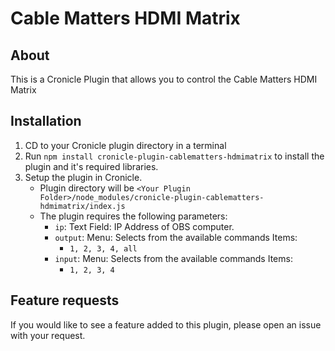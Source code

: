 # Cable Matters HDMI Matrix
## About
This is a Cronicle Plugin that allows you to control the Cable Matters HDMI Matrix

## Installation
1. CD to your Cronicle plugin directory in a terminal
2. Run `npm install cronicle-plugin-cablematters-hdmimatrix` to install the plugin and it's required libraries.
3. Setup the plugin in Cronicle.
   * Plugin directory will be `<Your Plugin Folder>/node_modules/cronicle-plugin-cablematters-hdmimatrix/index.js`
   * The plugin requires the following parameters:
      * `ip`: Text Field: IP Address of OBS computer.
      * `output`: Menu: Selects from the available commands Items:
        * `1, 2, 3, 4, all`
      * `input`: Menu: Selects from the available commands Items:
        * `1, 2, 3, 4`


## Feature requests
If you would like to see a feature added to this plugin, please open an issue with your request.
